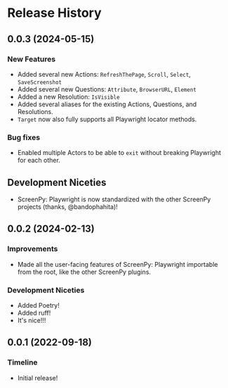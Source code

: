 Release History
===============

0.0.3 (2024-05-15)
------------------

### New Features

- Added several new Actions: `RefreshThePage`, `Scroll`, `Select`, `SaveScreenshot`
- Added several new Questions: `Attribute`, `BrowserURL`, `Element`
- Added a new Resolution: `IsVisible`
- Added several aliases for the existing Actions, Questions, and Resolutions.
- `Target` now also fully supports all Playwright locator methods.

### Bug fixes

- Enabled multiple Actors to be able to `exit` without breaking Playwright for each other.

## Development Niceties

- ScreenPy: Playwright is now standardized with the other ScreenPy projects (thanks, @bandophahita)!


0.0.2 (2024-02-13)
------------------

### Improvements

- Made all the user-facing features of ScreenPy: Playwright importable from the root, like the other ScreenPy plugins.

### Development Niceties

- Added Poetry!
- Added ruff!
- It's nice!!!


0.0.1 (2022-09-18)
------------------

### Timeline

- Initial release!
